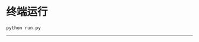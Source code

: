 # 终端运行

```shell
python run.py
```
************************************************************************************************************************************************************************************************************************************************************************************************************************************************************************************************************************************************************************************************************************************************************************************************************************************************************************************************************************************************************************************************************************************************************************************************************************************************************************************************************************************************